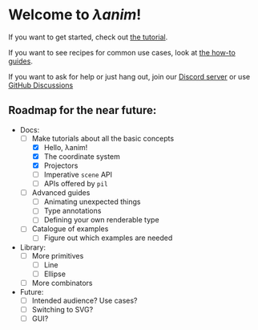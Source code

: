 # Welcome to _λanim_!

If you want to get started, check out [the tutorial](tutorial/installation).

If you want to see recipes for common use cases, look at [the how-to guides](howtos).

If you want to ask for help or just hang out, join our [Discord server](https://discord.gg/R34zxGQT)
or use [GitHub Discussions](https://github.com/decorator-factory/lanim/discussions)

## Roadmap for the near future:

- Docs:
    - [ ] Make tutorials about all the basic concepts
        - [X] Hello, λanim!
        - [X] The coordinate system
        - [X] Projectors
        - [ ] Imperative `scene` API
        - [ ] APIs offered by `pil`
    - [ ] Advanced guides
        - [ ] Animating unexpected things
        - [ ] Type annotations
        - [ ] Defining your own renderable type
    - [ ] Catalogue of examples
        - [ ] Figure out which examples are needed

- Library:
    - [ ] More primitives
        - [ ] Line
        - [ ] Ellipse
    - [ ] More combinators

- Future:
    - [ ] Intended audience? Use cases?
    - [ ] Switching to SVG?
    - [ ] GUI?
